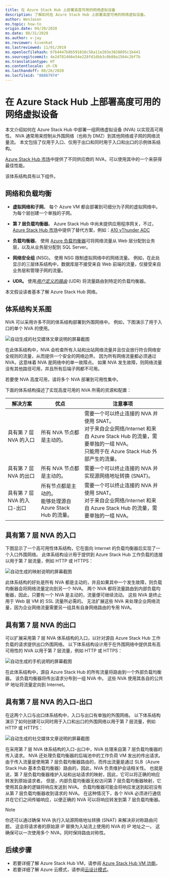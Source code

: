 ```yaml
---
title: 在 Azure Stack Hub 上部署高度可用的网络虚拟设备
description: 了解如何在 Azure Stack Hub 上部署高度可用的网络虚拟设备。
author: WenJason
ms.topic: how-to
origin.date: 04/20/2020
ms.date: 08/31/2020
ms.author: v-jay
ms.reviewer: kivenkat
ms.lastreviewed: 11/01/2019
ms.openlocfilehash: 67b4447b8b591810c58a11e203e3828895c1b441
ms.sourcegitcommit: 4e2d781466e54e228fd1dbb3c0b80a1564c2bf7b
ms.translationtype: HT
ms.contentlocale: zh-CN
ms.lasthandoff: 08/26/2020
ms.locfileid: "88867974"
---
```

# <a name="deploy-highly-available-network-virtual-appliances-on-azure-stack-hub"></a>在 Azure Stack Hub 上部署高度可用的网络虚拟设备

本文介绍如何在 Azure Stack Hub 中部署一组网络虚拟设备 (NVA) 以实现高可用性。 NVA 通常用来控制从外围网络（也称为 DMZ）到其他网络或子网的网络流量流。 本文包括了仅用于入口、仅用于出口和同时用于入口和出口的示例体系结构。

[Azure Stack Hub 市场](../operator/azure-stack-marketplace-azure-items.md)中提供了不同供应商的 NVA，可以使用其中的一个来获得最佳性能。

该体系结构具有以下组件。

## <a name="networking-and-load-balancing"></a>网络和负载均衡

-   **虚拟网络和子网**。 每个 Azure VM 都会部署到可细分为子网的虚拟网络中。 为每个层创建一个单独的子网。

-   **第 7 层负载均衡器**。 Azure Stack Hub 中尚未提供应用程序网关，不过，[Azure Stack Hub 市场](../operator/azure-stack-marketplace-azure-items.md)中提供了替代方案，例如：[A10 vThunder ADC](https://market.azure.cn/zh-cn/marketplace/apps/a10networks-cn.a10-thunder-adc-411-p2?tab=PlansAndPrice)

-   **负载均衡器**。 使用 [Azure 负载均衡器](/load-balancer/load-balancer-overview)可将网络流量从 Web 层分配到业务层，以及从业务层分配到 SQL Server。

-   **网络安全组** (NSG)。 使用 NSG 限制虚拟网络中的网络流量。 例如，在此处显示的三层体系结构中，数据库层不接受来自 Web 前端的流量，仅接受来自业务层和管理子网的流量。

-   **UDR。** 使用[*用户定义的路由*](/virtual-network/virtual-networks-udr-overview/) (UDR) 将流量路由到特定的负载均衡器。

本文假设读者基本了解 Azure Stack Hub 网络。

## <a name="architecture-diagrams"></a>体系结构关系图

NVA 可以采用许多不同的体系结构部署到外围网络中。 例如，下图演示了用于入口的单个 NVA 的使用。

![自动生成的社交媒体文章说明的屏幕截图](./media/iaas-architecture-nva-architecture/iaas-architecture-nva-architecture-image1.svg)

在此体系结构中，NVA 会检查所有入站和出站网络流量并且仅会放行符合网络安全规则的流量，从而提供一个安全的网络边界。 因为所有网络流量都必须通过 NVA，这意味着 NVA 是网络中的单一故障点。 如果 NVA 发生故障，则网络流量没有其他路径可用，并且所有后端子网都不可用。

若要使 NVA 高度可用，请将多个 NVA 部署到可用性集中。

下面的体系结构描述了实现高度可用的 NVA 所需的资源和配置：

| 解决方案 | 优点 | 注意事项 |
| --- | --- | --- |
| 具有第 7 层 NVA 的入口 | 所有 NVA 节点都是主动的。 | 需要一个可以终止连接的 NVA 并使用 SNAT。<br>对于来自企业网络/Internet 和来自 Azure Stack Hub 的流量，需要单独的一组 NVA。<br>只能用于在 Azure Stack Hub 外部产生的流量。  |
| 具有第 7 层 NVA 的出口 | 所有 NVA 节点都是主动的。 | 需要一个可以终止连接的 NVA 并实现源网络地址转换 (SNAT)。 |
| 具有第 7 层 NVA 的入口-出口 | 所有节点都是主动的。<br>能够处理源自 Azure Stack Hub 的流量。 | 需要一个可以终止连接的 NVA 并使用 SNAT。<br>对于来自企业网络/Internet 和来自 Azure Stack Hub 的流量，需要单独的一组 NVA。 |

## <a name="ingress-with-layer-7-nvas"></a>具有第 7 层 NVA 的入口

下图显示了一个高可用性体系结构，它在面向 Internet 的负载均衡器后实现了一个入口外围网络。 此体系结构设计用于提供到 Azure Stack Hub 工作负载的连接以用于第 7 层流量，例如 HTTP 或 HTTPS：

![自动生成的映射说明的屏幕截图](./media/iaas-architecture-nva-architecture/iaas-architecture-nva-architecture-image2.svg)

此体系结构的好处是所有 NVA 都是主动的，并且如果其中一个发生故障，则负载均衡器会将网络流量定向到另一个 NVA。 两个 NVA 都将流量路由到内部负载均衡器，因此，只要有一个 NVA 是主动的，流量便可继续流动。 这些 NVA 是终止用于 Web 层 VM 的 SSL 流量所必需的。 无法扩展这些 NVA 来处理企业网络流量，因为企业网络流量需要另一组具有自身网络路由的专用 NVA。

## <a name="egress-with-layer-7-nvas"></a>具有第 7 层 NVA 的出口

可以扩展采用第 7 层 NVA 体系结构的入口，以针对源自 Azure Stack Hub 工作负载的请求提供出口外围网络。 以下体系结构设计用于在外围网络中提供具有高可用性的 NVA 以用于第 7 层流量，例如 HTTP 或 HTTPS：

![自动生成的手机说明的屏幕截图](./media/iaas-architecture-nva-architecture/iaas-architecture-nva-architecture-image4.svg)

在此体系结构中，源自 Azure Stack Hub 的所有流量将路由到一个外部负载均衡器。 该负载均衡器将传出请求分布到一组 NVA 中。 这些 NVA 使用其各自的公共 IP 地址将流量定向到 Internet。

## <a name="ingress-egress-with-layer-7--nvas"></a>具有第 7 层 NVA 的入口-出口

在这两个入口与出口体系结构中，入口与出口有单独的外围网络。 以下体系结构演示了如何创建可以同时用于入口和出口的外围网络以用于第 7 层流量，例如 HTTP 或 HTTPS：

![自动生成的社交媒体文章说明的屏幕截图](./media/iaas-architecture-nva-architecture/iaas-architecture-nva-architecture-image4.svg)

在采用第 7 层 NVA 体系结构的入口-出口中，NVA 处理来自第 7 层负载均衡器的传入请求。 NVA 还处理负载均衡器的后端池中的工作负荷 VM 发出的传出请求。 由于传入流量是使用第 7 层负载均衡器路由的，而传出流量是通过 SLB（Azure Stack Hub 基本负载均衡器）路由的，因此，NVA 负责维护会话相关性。 也就是说，第 7 层负载均衡器维护入站和出站请求的映射，因此，它可以将正确的响应转发到原始请求者。 但是，内部负载均衡器无权访问第 7 层负载均衡器映射，它使用其自身的逻辑将响应发送到 NVA。 负载均衡器可能会将响应发送到起初没有从第 7 层负载均衡器收到请求的 NVA。 在这种情况下，各个 NVA 必须进行通信并在它们之间传输响应，以便正确的 NVA 可以将响应转发到第 7 层负载均衡器。

> [!Note]  
> 你还可以通过确保 NVA 执行入站源网络地址转换 (SNAT) 来解决非对称路由问题。 这会将请求者的原始源 IP 替换为入站流上使用的 NVA 的 IP 地址之一。 这确保可以一次使用多个 NVA，同时保持路由对称性。

## <a name="next-steps"></a>后续步骤

- 若要详细了解 Azure Stack Hub VM，请参阅 [Azure Stack Hub VM 功能](azure-stack-vm-considerations.md)。  
- 若要详细了解 Azure 云模式，请参阅[云设计模式](https://docs.microsoft.com/azure/architecture/patterns)。
